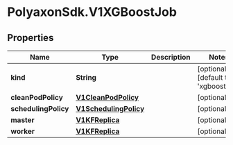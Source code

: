# PolyaxonSdk.V1XGBoostJob

## Properties

Name | Type | Description | Notes
------------ | ------------- | ------------- | -------------
**kind** | **String** |  | [optional] [default to &#39;xgboostjob&#39;]
**cleanPodPolicy** | [**V1CleanPodPolicy**](V1CleanPodPolicy.md) |  | [optional] 
**schedulingPolicy** | [**V1SchedulingPolicy**](V1SchedulingPolicy.md) |  | [optional] 
**master** | [**V1KFReplica**](V1KFReplica.md) |  | [optional] 
**worker** | [**V1KFReplica**](V1KFReplica.md) |  | [optional] 


